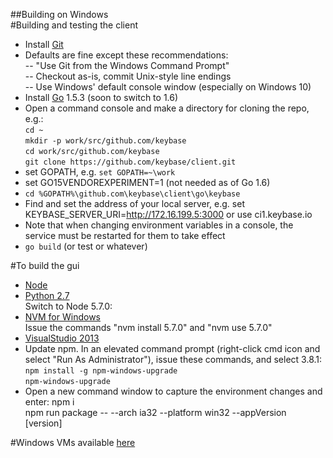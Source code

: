 ##Building on Windows  
#Building and testing the client  
- Install [Git](https://git-scm.com/download/win)  
- Defaults are fine except these recommendations:  
-- "Use Git from the Windows Command Prompt"  
-- Checkout as-is, commit Unix-style line endings  
-- Use Windows' default console window (especially on Windows 10)  
- Install [Go](https://golang.org/dl/) 1.5.3 (soon to switch to 1.6)  
- Open a command console and make a directory for cloning the repo, e.g.:  
`cd ~`  
`mkdir -p work/src/github.com/keybase`  
`cd work/src/github.com/keybase`  
`git clone https://github.com/keybase/client.git`  
- set GOPATH, e.g. `set GOPATH=~\work`  
- set GO15VENDOREXPERIMENT=1 (not needed as of Go 1.6)  
- `cd %GOPATH%\github.com\keybase\client\go\keybase`  
- Find and set the address of your local server, e.g. set KEYBASE_SERVER_URI=http://172.16.199.5:3000 or use ci1.keybase.io  
- Note that when changing environment variables in a console, the service must be restarted for them to take effect  
- `go build` (or test or whatever)  

#To build the gui
- [Node](https://nodejs.org/en/)  
- [Python 2.7](https://www.python.org/ftp/python/2.7.11/python-2.7.11.msi)  
Switch to Node 5.7.0:  
- [NVM for Windows](https://github.com/coreybutler/nvm-windows/releases/download/1.1.0/nvm-setup.zip)  
Issue the commands "nvm install 5.7.0" and "nvm use 5.7.0"  
- [VisualStudio 2013](https://go.microsoft.com/fwlink/?LinkId=532495&clcid=0x409) 
- Update npm. In an elevated command prompt (right-click cmd icon and select "Run As Administrator"), issue these commands, and select 3.8.1:
    `npm install -g npm-windows-upgrade`  
    `npm-windows-upgrade`  
- Open a new command window to capture the environment changes and enter:
npm i  
npm run package -- --arch ia32 --platform win32 --appVersion [version]  

#Windows VMs
available [here](https://dev.windows.com/en-us/microsoft-edge/tools/vms/windows/)
